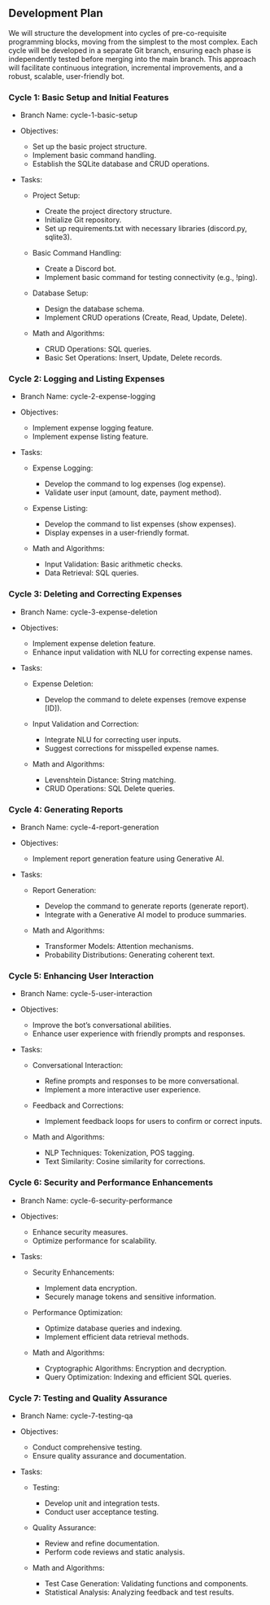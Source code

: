 ## Development Plan
We will structure the development into cycles of pre-co-requisite programming blocks, moving from the simplest to the most complex. Each cycle will be developed in a separate Git branch, ensuring each phase is independently tested before merging into the main branch. This approach will facilitate continuous integration, incremental improvements, and a robust, scalable, user-friendly bot.

### Cycle 1: Basic Setup and Initial Features
- Branch Name: cycle-1-basic-setup
- Objectives:
  - Set up the basic project structure.
  - Implement basic command handling.
  - Establish the SQLite database and CRUD operations.

- Tasks:
  - Project Setup:
    - Create the project directory structure.
    - Initialize Git repository.
    - Set up requirements.txt with necessary libraries (discord.py, sqlite3).

  - Basic Command Handling:
    - Create a Discord bot.
    - Implement basic command for testing connectivity (e.g., !ping).

  - Database Setup:
    - Design the database schema.
    - Implement CRUD operations (Create, Read, Update, Delete).

  - Math and Algorithms:
    - CRUD Operations: SQL queries.
    - Basic Set Operations: Insert, Update, Delete records.

### Cycle 2: Logging and Listing Expenses
- Branch Name: cycle-2-expense-logging
- Objectives:
  - Implement expense logging feature.
  - Implement expense listing feature.

- Tasks:
  - Expense Logging:
    - Develop the command to log expenses (log expense).
    - Validate user input (amount, date, payment method).

  - Expense Listing:
    - Develop the command to list expenses (show expenses).
    - Display expenses in a user-friendly format.

  - Math and Algorithms:
    - Input Validation: Basic arithmetic checks.
    - Data Retrieval: SQL queries.

### Cycle 3: Deleting and Correcting Expenses
- Branch Name: cycle-3-expense-deletion
- Objectives:
  - Implement expense deletion feature.
  - Enhance input validation with NLU for correcting expense names.

- Tasks:
  - Expense Deletion:
    - Develop the command to delete expenses (remove expense [ID]).

  - Input Validation and Correction:
    - Integrate NLU for correcting user inputs.
    - Suggest corrections for misspelled expense names.

  - Math and Algorithms:
    - Levenshtein Distance: String matching.
    - CRUD Operations: SQL Delete queries.

### Cycle 4: Generating Reports
- Branch Name: cycle-4-report-generation
- Objectives:
  - Implement report generation feature using Generative AI.

- Tasks:
  - Report Generation:
    - Develop the command to generate reports (generate report).
    - Integrate with a Generative AI model to produce summaries.

  - Math and Algorithms:
    - Transformer Models: Attention mechanisms.
    - Probability Distributions: Generating coherent text.

### Cycle 5: Enhancing User Interaction
- Branch Name: cycle-5-user-interaction
- Objectives:
  - Improve the bot’s conversational abilities.
  - Enhance user experience with friendly prompts and responses.

- Tasks:
  - Conversational Interaction:
    - Refine prompts and responses to be more conversational.
    - Implement a more interactive user experience.

  - Feedback and Corrections:
    - Implement feedback loops for users to confirm or correct inputs.

  - Math and Algorithms:
    - NLP Techniques: Tokenization, POS tagging.
    - Text Similarity: Cosine similarity for corrections.

### Cycle 6: Security and Performance Enhancements
- Branch Name: cycle-6-security-performance
- Objectives:
  - Enhance security measures.
  - Optimize performance for scalability.

- Tasks:
  - Security Enhancements:
    - Implement data encryption.
    - Securely manage tokens and sensitive information.

  - Performance Optimization:
    - Optimize database queries and indexing.
    - Implement efficient data retrieval methods.

  - Math and Algorithms:
    - Cryptographic Algorithms: Encryption and decryption.
    - Query Optimization: Indexing and efficient SQL queries.

### Cycle 7: Testing and Quality Assurance
- Branch Name: cycle-7-testing-qa
- Objectives:
  - Conduct comprehensive testing.
  - Ensure quality assurance and documentation.

- Tasks:
  - Testing:
    - Develop unit and integration tests.
    - Conduct user acceptance testing.

  - Quality Assurance:
    - Review and refine documentation.
    - Perform code reviews and static analysis.

  - Math and Algorithms:
    - Test Case Generation: Validating functions and components.
    - Statistical Analysis: Analyzing feedback and test results.
